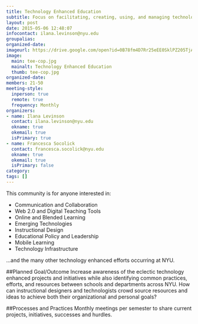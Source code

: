 ```yaml
---
title: Technology Enhanced Education
subtitle: Focus on facilitating, creating, using, and managing technology enhanced models in higher education.
layout: post
date: 2015-05-06 12:48:07
infocontact: ilana.levinson@nyu.edu
groupalias: 
organized-date: 
imageurl: https://drive.google.com/open?id=0B78fm4D7Rr25eEE0SklPZ205TjA&authuser=0
image:
  main: tee-cop.jpg
  mainalt: Technology Enhanced Education
  thumb: tee-cop.jpg
organized-date: 
members: 21-50
meeting-style:
  inperson: true
  remote: true
  frequency: Monthly
organizers:
- name: Ilana Levinson
  contact: ilana.levinson@nyu.edu
  okname: true
  okemail: true
  isPrimary: true
- name: Francesca Socolick
  contact: francesca.socolick@nyu.edu
  okname: true
  okemail: true
  isPrimary: false
category: 
tags: []
---
```


This community is for anyone interested in:

* Communication and Collaboration
* Web 2.0 and Digital Teaching Tools
* Online and Blended Learning
* Emerging Technologies
* Instructional Design
* Educational Policy and Leadership
* Mobile Learning
* Technology Infrastructure

...and the many other technology enhanced efforts occurring at NYU.

##Planned Goal/Outcome
Increase awareness of the eclectic technology enhanced projects and initiatives while also identifying common practices, efforts, and resources between schools and departments across NYU.  How can instructional designers and technologists crowd source resources and ideas to achieve both their organizational and personal goals?

##Processes and Practices
Monthly meetings per semester to share current projects, initiatives, successes and hurdles.
